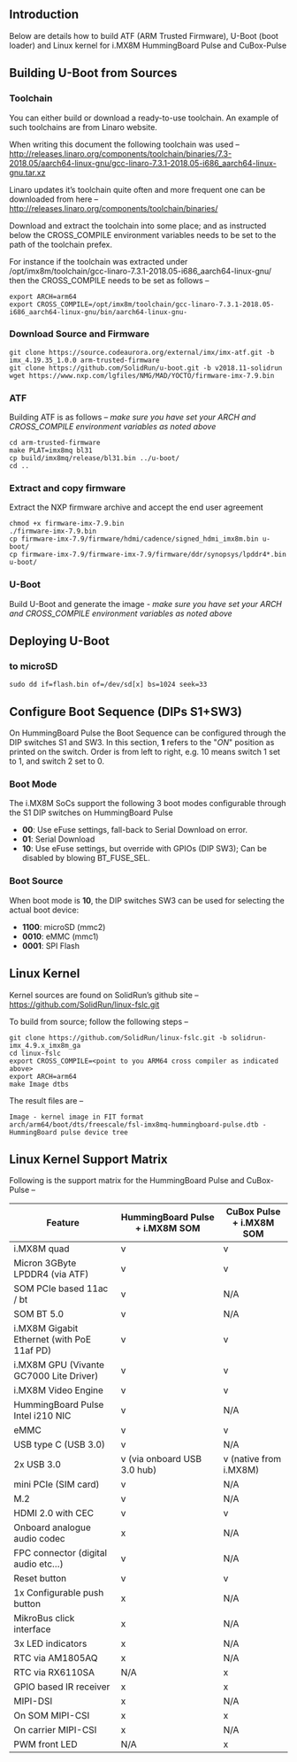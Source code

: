 ## Introduction

Below are details how to build ATF (ARM Trusted Firmware), U-Boot (boot loader) and Linux kernel for i.MX8M HummingBoard Pulse and CuBox-Pulse

## Building U-Boot from Sources

### Toolchain

You can either build or download a ready-to-use toolchain. An example of such toolchains are from Linaro website.

When writing this document the following toolchain was used – http://releases.linaro.org/components/toolchain/binaries/7.3-2018.05/aarch64-linux-gnu/gcc-linaro-7.3.1-2018.05-i686_aarch64-linux-gnu.tar.xz

Linaro updates it’s toolchain quite often and more frequent one can be downloaded from here – http://releases.linaro.org/components/toolchain/binaries/

Download and extract the toolchain into some place; and as instructed below the CROSS_COMPILE environment variables needs to be set to the path of the toolchain prefex.

For instance if the toolchain was extracted under /opt/imx8m/toolchain/gcc-linaro-7.3.1-2018.05-i686_aarch64-linux-gnu/ then the CROSS_COMPILE needs to be set as follows –

    export ARCH=arm64
    export CROSS_COMPILE=/opt/imx8m/toolchain/gcc-linaro-7.3.1-2018.05-i686_aarch64-linux-gnu/bin/aarch64-linux-gnu-

### Download Source and Firmware

    git clone https://source.codeaurora.org/external/imx/imx-atf.git -b imx_4.19.35_1.0.0 arm-trusted-firmware
    git clone https://github.com/SolidRun/u-boot.git -b v2018.11-solidrun
    wget https://www.nxp.com/lgfiles/NMG/MAD/YOCTO/firmware-imx-7.9.bin

### ATF

Building ATF is as follows – *make sure you have set your ARCH and CROSS_COMPILE environment variables as noted above*

    cd arm-trusted-firmware
    make PLAT=imx8mq bl31
    cp build/imx8mq/release/bl31.bin ../u-boot/
    cd ..

### Extract and copy firmware

Extract the NXP firmware archive and accept the end user agreement

    chmod +x firmware-imx-7.9.bin
    ./firmware-imx-7.9.bin
    cp firmware-imx-7.9/firmware/hdmi/cadence/signed_hdmi_imx8m.bin u-boot/
    cp firmware-imx-7.9/firmware-imx-7.9/firmware/ddr/synopsys/lpddr4*.bin u-boot/

### U-Boot

Build U-Boot and generate the image - *make sure you have set your ARCH and CROSS_COMPILE environment variables as noted above*

## Deploying U-Boot

### to microSD

    sudo dd if=flash.bin of=/dev/sd[x] bs=1024 seek=33

## Configure Boot Sequence (DIPs S1+SW3)

On HummingBoard Pulse the Boot Sequence can be configured through the DIP switches S1 and SW3. In this section, **1** refers to the "*ON*" position as printed on the switch. Order is from left to right, e.g. 10 means switch 1 set to 1, and switch 2 set to 0.

### Boot Mode

The i.MX8M SoCs support the following 3 boot modes configurable through the S1 DIP switches on HummingBoard Pulse

- **00**: Use eFuse settings, fall-back to Serial Download on error.
- **01**: Serial Download
- **10**: Use eFuse settings, but override with GPIOs (DIP SW3); Can be disabled by blowing BT_FUSE_SEL.

### Boot Source

When boot mode is **10**, the DIP switches SW3 can be used for selecting the actual boot device:

- **1100**: microSD (mmc2)
- **0010**: eMMC (mmc1)
- **0001**: SPI Flash

## Linux Kernel

Kernel sources are found on SolidRun’s github site – https://github.com/SolidRun/linux-fslc.git

To build from source; follow the following steps –

    git clone https://github.com/SolidRun/linux-fslc.git -b solidrun-imx_4.9.x_imx8m_ga
    cd linux-fslc
    export CROSS_COMPILE=<point to you ARM64 cross compiler as indicated above>
    export ARCH=arm64
    make Image dtbs

The result files are –

    Image - kernel image in FIT format
    arch/arm64/boot/dts/freescale/fsl-imx8mq-hummingboard-pulse.dtb - HummingBoard pulse device tree

## Linux Kernel Support Matrix

Following is the support matrix for the HummingBoard Pulse and CuBox-Pulse –

| Feature | HummingBoard Pulse + i.MX8M SOM | CuBox Pulse + i.MX8M SOM |
| --- | --- | --- |
| i.MX8M quad | v | v |
| Micron 3GByte LPDDR4 (via ATF)| v | v
| SOM PCIe based 11ac / bt|v|N/A |
| SOM BT 5.0 | v | N/A |
| i.MX8M Gigabit Ethernet (with PoE 11af PD) | v | v |
| i.MX8M GPU (Vivante GC7000 Lite Driver) | v | v |
| i.MX8M Video Engine | v | v |
| HummingBoard Pulse Intel i210 NIC | v | N/A |
| eMMC | v | v |
| USB type C (USB 3.0) | v | N/A |
| 2x USB 3.0 | v (via onboard USB 3.0 hub) | v (native from i.MX8M) |
| mini PCIe (SIM card) | v | N/A |
| M.2 | v | N/A |
| HDMI 2.0 with CEC | v | v |
| Onboard analogue audio codec | x | N/A |
| FPC connector (digital audio etc…) | v | N/A |
| Reset button | v | v |
| 1x Configurable push button | x | N/A |
| MikroBus click interface | x | N/A |
| 3x LED indicators | x | N/A |
| RTC via AM1805AQ | x | N/A |
| RTC via RX6110SA | N/A | x |
| GPIO based IR receiver | x | x |
| MIPI-DSI | x | N/A |
| On SOM MIPI-CSI | x | x |
| On carrier MIPI-CSI | x | N/A |
| PWM front LED | N/A | x |
